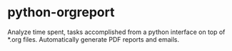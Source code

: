python-orgreport
================

Analyze time spent, tasks accomplished from a python interface on top
of *.org files. Automatically generate PDF reports and emails.

